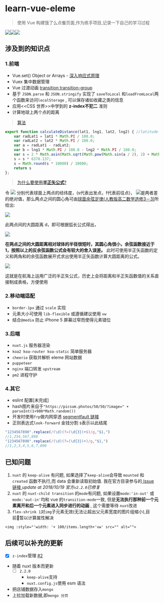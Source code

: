 # learn-vue-eleme

> 使用 Vue 构建饿了么点餐页面,作为练手项目,记录一下自己的学习过程  

![](http://pe7l6i61v.bkt.clouddn.com/2018-09-23%2021.27.03.gif)![](http://pe7l6i61v.bkt.clouddn.com/2018-09-23%2021.29.24.gif)![](http://pe7l6i61v.bkt.clouddn.com/2018-09-23%2021.32.27.gif)

## 涉及到的知识点

 ### 1.前端
- Vue.set() Object or Arrays - [深入响应式原理](https://cn.vuejs.org/v2/guide/reactivity.html)
- Vuex 集中数据管理
- Vue 过渡动画 [transition transition-group](https://cn.vuejs.org/v2/guide/transitions.html)
- 基于 `JSON.parse` 和 `JSON.stringify` 实现了 `saveToLocal` 和`loadFromLocal`两个函数来访问`localStorage` , 可以保存诸如收藏之类的信息
- 应用<<CSS 世界>>中学到的 **z-index不犯二** 准则
- 计算地球上两个点的距离 

> [算法](https://www.zhihu.com/question/46808125)

```js
export function calculateDistance(lat1, lng1, lat2, lng2) { //latitude //langitude
    var radLat1 = lat1 * Math.PI / 180.0;
    var radLat2 = lat2 * Math.PI / 180.0;
    var a = radLat1 - radLat2;
    var b = lng1 * Math.PI / 180.0 - lng2 * Math.PI / 180.0;
    var s = 2 * Math.asin(Math.sqrt(Math.pow(Math.sin(a / 2), 2) + Math.cos(radLat1) * Math.cos(radLat2) * Math.pow(Math.sin(b / 2), 2)));
    s = s * 6378.137;
    s = Math.round(s * 10000) / 10000;
    return s
};
```
> [为什么要使用**半正矢公式**?](https://zh.wikipedia.org/wiki/%E5%A4%A7%E5%9C%86%E8%B7%9D%E7%A6%BB)

令 ![](https://wikimedia.org/api/rest_v1/media/math/render/svg/8bb5db7537186e1f6dfc268b6a4b746116d02292) 分别代表球面上两点的经纬度，(s代表出发点，f代表前往点)， ![](https://wikimedia.org/api/rest_v1/media/math/render/svg/0e95dac011503403b232574195bd8bc308d7351d)是两者差的绝对值，那么两点之间的圆心角可由[球面余弦定律(人教版高二数学选修3－3)](http://jiaofu.yousi.com/compontent/pdf/?url=http://jfpdf.yousi.com/160702070606838365.pdf#page=42)所给出:

![](https://wikimedia.org/api/rest_v1/media/math/render/svg/659f673cc78ae3ca131ced79500c5907b2ced035)

此两点间的大圆距离 d，即可根据弧长公式得出，

![](https://wikimedia.org/api/rest_v1/media/math/render/svg/fa0661b0420275e570db90b059bd78171d492ccd)

**在两点之间的大圆距离相对球体的半径很短时，其圆心角很小，余弦函数接近于1，按照以上的反余弦函数公式会有较大的舍入误差。** 此时可使用半正矢函数的定义和两角和的余弦函数展开式求出使用半正矢函数计算大圆距离的公式。

![](https://wikimedia.org/api/rest_v1/media/math/render/svg/4fd2774647982be79459127cccddcc6768ec4680)

这就是在航海上运用广泛的半正矢公式，历史上会将距离和半正矢函数值的关系直接制成表格，方便使用


### 2.移动端适配
- `border-1px` 通过 `scale` 实现
- 元素大小可使用 `lib-flexible` 或遵循建议使用 `vw`
- 结合`@media` 防止 iPhone 5 屏幕过窄而使得元素错位



### 3.后端
- `nuxt.js` 服务器渲染
- `koa2 koa-router koa-static` 简单服务器
- `cheerio` 获取并解析 eleme 网站数据 
- `puppeteer`
- `nginx` 端口转发 `upstream`
- `pm2` 进程守护

### 4.其它
- eslint 配置[未完成]
- hash图片来自于`"https://picsum.photos/50/50/?image=" + parseInt(1+900*Math.random())`
- 开发时使用`frp`做内网穿透 [segmentfault 链接](https://segmentfault.com/a/1190000016205654?utm_source=weekly&utm_medium=email&utm_campaign=email_weekly)
- 正则表达式`look-forward` 金钱分割 `$`表示以此结尾
```js
"1234567890".replace(/(\d)(?=(\d{3})+$)/g,"$1,")
//1,234,567,890
"1234567890".replace(/(\d)(?=(\d{3})+)/g,"$1,")
//1,2,3,4,5,6,7,890
```
## 已知问题
1. `nuxt` 的 `keep-alive` 有问题, 如果选择了`keep-alive`会导致 `mounted` 和 `created` 函数不执行,而 data 会重新读取初始值. 我在官方目录参与的[ Issue 链接 ](https://github.com/nuxt/nuxt.js/issues/3267) 
*update at 2018/10/19 官方`v2.2.0`已修复*
2. `nuxt` 的 `nuxt-child transition` 的`mode`有问题, 如果设置`mode:'in-out'` 或`mode:'out-in'`均和 vue 的`transition-mode`一致, 但是**无法执行那种前一个元素离开和后一个元素进入同步进行的动画** , 这个需要等待 `nuxt`改进
3. `flex-shrink 1`对`img`子元素无效(无法让超出父元素宽度的图片组缩小),目前暂以计算属性解决
```vue
<img :style="'width: '+ 100/items.length+'vw' src="" alt="">
```

## 后续可以补充的更新
- [x] `z-index`管理  [#2](https://github.com/lxx2013/learn-vue-eleme/pull/2)
- 随着 nuxt 版本而更新 
    - [ ] `2.2.0`
        - `keep-alive`支持
        - `nuxt.config.js`使用 esm 语法
- 把店铺数据存入`mongo`
- 上拉加载新数据,即`mongo 分页`
